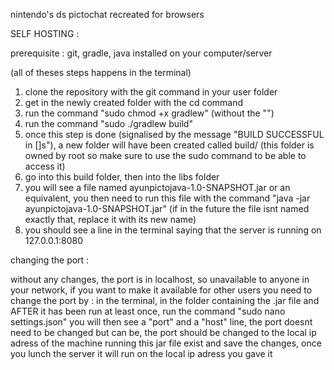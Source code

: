 nintendo's ds pictochat recreated for browsers

SELF HOSTING :

  prerequisite : git, gradle, java installed on your computer/server

(all of theses steps happens in the terminal)
1) clone the repository with the git command in your user folder
2) get in the newly created folder with the cd command
3) run the command "sudo chmod +x gradlew" (without the "")
4) run the command "sudo ./gradlew build"
5) once this step is done (signalised by the message "BUILD SUCCESSFUL in []s"), a new folder will have been created called build/ (this folder is owned by root so make sure to use the sudo command to be able to access it)
6) go into this build folder, then into the libs folder
7) you will see a file named ayunpictojava-1.0-SNAPSHOT.jar or an equivalent, you then need to run this file with the command "java -jar ayunpictojava-1.0-SNAPSHOT.jar" (if in the future the file isnt named exactly that, replace it with its new name)
8) you should see a line in the terminal saying that the server is running on 127.0.0.1:8080

changing the port :

without any changes, the port is in localhost, so unavailable to anyone in your network, if you want to make it available for other users you need to change the port by :
in the terminal, in the folder containing the .jar file and AFTER it has been run at least once, run the command "sudo nano settings.json"
you will then see a "port" and a "host" line, the port doesnt need to be changed but can be, the port should be changed to the local ip adress of the machine running this jar file
exist and save the changes, once you lunch the server it will run on the local ip adress you gave it
